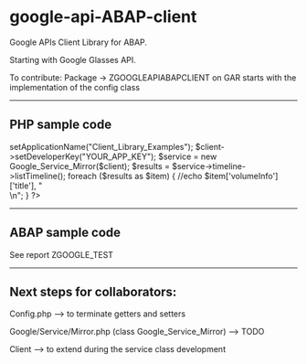 google-api-ABAP-client
======================

Google APIs Client Library for ABAP.

Starting with Google Glasses API.

To contribute:
Package -> ZGOOGLEAPIABAPCLIENT on GAR starts with the implementation of the config class


-------------------
PHP sample code
-------------------

<?php

  require_once 'Google/Client.php';
  
  require_once 'Google/Service/Mirror.php';
  
  $client = new Google_Client();
  
  $client->setApplicationName("Client_Library_Examples");
  
  $client->setDeveloperKey("YOUR_APP_KEY");
  
  $service = new Google_Service_Mirror($client);
  
  $results = $service->timeline->listTimeline();
  

  foreach ($results as $item) {
  
    //echo $item['volumeInfo']['title'], "<br /> \n";
    
  }
  
?>


-------------------
ABAP sample code
-------------------

See report ZGOOGLE_TEST

--------------------------------------
Next steps for collaborators:
--------------------------------------

Config.php --> to terminate getters and setters

Google/Service/Mirror.php (class Google_Service_Mirror) --> TODO

Client --> to extend during the service class development

